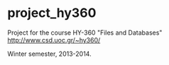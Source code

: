project_hy360
=============

Project for the course HY-360 "Files and Databases" http://www.csd.uoc.gr/~hy360/

Winter semester, 2013-2014.

